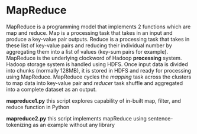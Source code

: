 # MapReduce

MapReduce is a programming model that implements 2 functions which are map and
reduce. Map is a processing task that takes in an input and produce a key-value
pair outputs. Reduce is a processing task that takes in these list of key-value
pairs and reducing their individual number by aggregating them into a list of values
(key-sum pairs for example). MapReduce is the underlying clockword of Hadoop 
**processing** system. Hadoop storage system is handled using HDFS. Once input data is
divided into chunks (normally 128MB), it is stored in HDFS and ready for processing 
using MapReduce. MapReduce cycles the _mapping_ task across the clusters to 
map data into key-value pair and _reducer_ task shuffle and aggregated into a 
complete dataset as an output.

**mapreduce1.py**
this script explores capability of in-built map, filter, and reduce function in Python

**mapreduce2.py**
this script implements mapReduce using sentence-tokenizing as an example without any library

